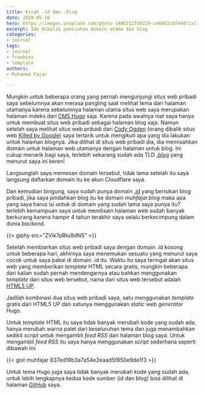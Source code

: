 ```yaml
---
title: Kisah .id dan .blog
date: 2020-05-16
hero: https://images.unsplash.com/photo-1486312338219-ce68d2c6f44d?ixlib=rb-1.2.1&ixid=MnwxMjA3fDB8MHxwaG90by1wYWdlfHx8fGVufDB8fHx8&auto=format&fit=crop&w=2944&q=80
excerpt: Ide dibalik pemisahan domain utama dan blog
categories: 
- journal
tags: 
- journal
- freebies
- template
authors:
- Muhamad Fajar

---
```

Mungkin untuk beberapa orang yang pernah mengunjungi situs web pribadi saya sebelumnya akan merasa pangling saat melihat tema dari halaman utamanya karena sebelumnya halaman utama situs web saya merupakan halaman indeks dari [CMS Hugo][hugo] saja. Karena pada awalnya niat saya hanya untuk membuat situs web pribadi sebagai halaman blog saja. Namun setelah saya melihat situs web pribadi dari [Cody Ogden][cody] (orang dibalik situs web [Killed by Google][graveyard]) saya tertarik untuk mengikuti apa yang dia lakukan untuk halaman blognya. Jika dilihat di situs web pribadi dia, dia memisahkan domain untuk halaman web utamanya dengan halaman untuk blog. Ini cukup menarik bagi saya, terlebih sekarang sudah ada TLD [.blog][blog] yang menurut saya ini keren!

Langsunglah saya memesan domain tersebut, tidak lama setelah itu saya langsung daftarkan domain itu ke akun Cloudflare saya.

Dan kemudian bingung, saya sudah punya domain [.id][id] yang berisikan blog pribadi, jika saya pindahkan blog itu ke domain *muhfajar.blog* maka apa yang saya harus isi untuk di domain yang sudah lama saya punya itu? terlebih kemampuan saya untuk mendisain halaman web sudah banyak berkurang karena hampir 4 tahun terakhir saya selalu berkecimpung dalam dunia *backend*.

{{< giphy src="ZVik7pBtu9dNS" >}}

Setelah membiarkan situs web pribadi saya dengan domain .id kosong untuk beberapa hari, akhirnya saya menemukan sesuatu yang menurut saya cocok untuk saya pakai di domain .id itu. Waktu itu saya teringat akan situs web yang memberikan *template* HTML secara gratis, mungkin beberapa dari kalian sudah pernah mendengarnya atau bahkan menggunakan *template* dari situs web tersebut, nama dari situs web tersebut adalah [HTML5 UP][html5up].

Jadilah kombinasi dua situs web pribadi saya, satu menggunakan *template* gratis dari HTML5 UP dan satunya menggunakan *static* web *generator* Hugo.

Untuk *template* HTML itu saya tidak banyak merubah kode yang sudah ada, hanya merubah warna palet dari keseluruhan tema dan juga menambahkan sedikit *script* untuk mengambil *feed RSS* dari halaman blog saya. Untuk mengambil *feed RSS* itu saya hanya menggunakan *script* sederhana seperti dibawah ini:

{{< gist muhfajar 837ed19b3a7a54e2eaad5f850e9de1f3 >}}

Untuk tema Hugo juga saya tidak banyak merubah kode yang sudah ada, untuk lebih lengkapnya kedua kode sumber (id dan blog) bisa dilihat di halaman [GitHub][github] saya.

[hugo]: https://gohugo.io/
[cody]: https://codyogden.com/
[graveyard]: https://killedbygoogle.com/
[blog]: https://en.wikipedia.org/wiki/.blog
[id]: https://en.wikipedia.org/wiki/.id
[html5up]: https://html5up.net/
[github]: https://github.com/muhfajar/
